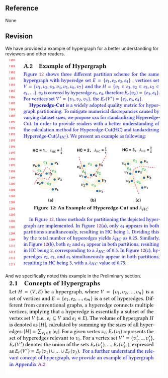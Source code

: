 ## Reference 
None  

## Revision

We have provided a example of hypergraph for a better understanding for reviewers and other readers.   
![](./pic/hypergraphExample.png)  

And we specifically noted this example in the Preliminary section.  
![](./pic/preliminary.png)  